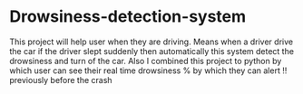 # Drowsiness-detection-system
This project will help user when they are driving. Means when a driver drive the car if the driver slept suddenly then automatically this system detect the drowsiness and turn of the car. Also I combined this project to python by which user can see their real time drowsiness % by which they can alert ‼️ previously before the crash
